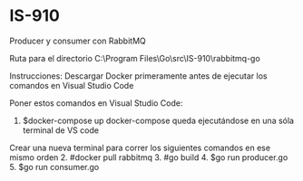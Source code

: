# IS-910
Producer y consumer con RabbitMQ

Ruta para el directorio
C:\Program Files\Go\src\IS-910\rabbitmq-go

Instrucciones:
Descargar Docker primeramente antes de ejecutar los comandos en Visual Studio Code

Poner estos comandos en Visual Studio Code:

1.  $docker-compose up
docker-compose queda ejecutándose en una sóla terminal de VS code

Crear una nueva terminal para correr los siguientes comandos en ese mismo orden
2.  #docker pull rabbitmq
3.  #go build
4.  $go run producer.go
5.  $go run consumer.go
